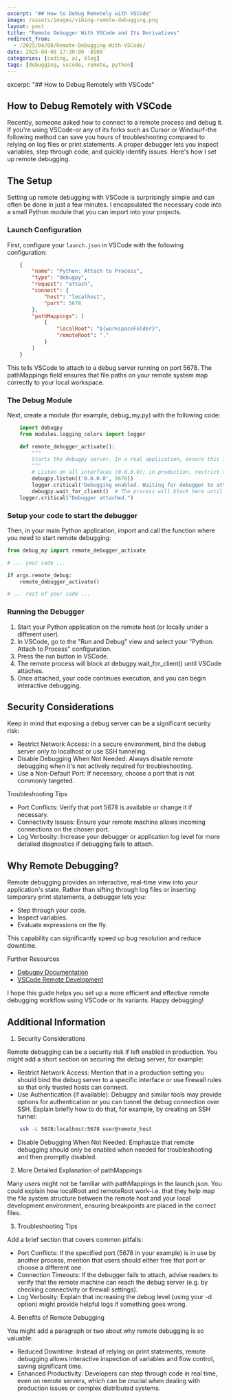 ```yaml
---
excerpt: "## How to Debug Remotely with VSCode"
image: /assets/images/vibing-remote-debugging.png
layout: post
title: "Remote Debugger With VSCode and Its Derivatives"
redirect_from:
  - /2025/04/08/Remote-Debugging-With-VSCode/
date: 2025-04-08 17:30:00 -0500
categories: [coding, ai, blog]
tags: [debugging, vscode, remote, python]
---
```

excerpt: "## How to Debug Remotely with VSCode"

## How to Debug Remotely with VSCode

Recently, someone asked how to connect to a remote process and debug it. If you're using VSCode-or any of its forks such as Cursor or Windsurf-the following method can save you hours of troubleshooting compared to relying on log files or print statements. A proper debugger lets you inspect variables, step through code, and quickly identify issues. Here's how I set up remote debugging.

## The Setup

Setting up remote debugging with VSCode is surprisingly simple and can often be done in just a few minutes. I encapsulated the necessary code into a small Python module that you can import into your projects.

### Launch Configuration

First, configure your `launch.json` in VSCode with the following configuration:

```json
    {
        "name": "Python: Attach to Process",
        "type": "debugpy",
        "request": "attach",
        "connect": {
            "host": "localhost",
            "port": 5678
        },
        "pathMappings": [
            {
                "localRoot": "${workspaceFolder}",
                "remoteRoot": "."
            }
        ]
    }
```

This tells VSCode to attach to a debug server running on port 5678. The pathMappings field ensures that file paths on your remote system map correctly to your local workspace.

### The Debug Module

Next, create a module (for example, debug_my.py) with the following code:

```python
    import debugpy
    from modules.logging_colors import logger

    def remote_debugger_activate():
        """
        Starts the debugpy server. In a real application, ensure this is secured properly.
        """
        # Listen on all interfaces (0.0.0.0); in production, restrict this if possible.
        debugpy.listen(('0.0.0.0', 5678))
        logger.critical("Debugging enabled. Waiting for debugger to attach...")
        debugpy.wait_for_client()  # The process will block here until a debugger attaches.
    logger.critical("Debugger attached.")
```

### Setup your code to start the debugger

Then, in your main Python application, import and call the function where you need to start remote debugging:

```python
from debug_my import remote_debugger_activate

# ... your code ...

if args.remote_debug:
    remote_debugger_activate()

# ... rest of your code ...
```

### Running the Debugger

1.	Start your Python application on the remote host (or locally under a different user).
2.	In VSCode, go to the "Run and Debug" view and select your "Python: Attach to Process" configuration.
3.	Press the run button in VSCode.
4.	The remote process will block at debugpy.wait_for_client() until VSCode attaches.
5.	Once attached, your code continues execution, and you can begin interactive debugging.

## Security Considerations

Keep in mind that exposing a debug server can be a significant security risk:
- Restrict Network Access:
In a secure environment, bind the debug server only to localhost or use SSH tunneling.
- Disable Debugging When Not Needed:
Always disable remote debugging when it's not actively required for troubleshooting.
- Use a Non-Default Port:
If necessary, choose a port that is not commonly targeted.

Troubleshooting Tips
- Port Conflicts:
Verify that port 5678 is available or change it if necessary.
- Connectivity Issues:
Ensure your remote machine allows incoming connections on the chosen port.
- Log Verbosity:
Increase your debugger or application log level for more detailed diagnostics if debugging fails to attach.

## Why Remote Debugging?

Remote debugging provides an interactive, real-time view into your application's state. Rather than sifting through log files or inserting temporary print statements, a debugger lets you:
- Step through your code.
- Inspect variables.
- Evaluate expressions on the fly.

This capability can significantly speed up bug resolution and reduce downtime.

Further Resources
- [Debugpy Documentation](https://github.com/microsoft/debugpy)
- [VSCode Remote Development](https://code.visualstudio.com/docs/remote/remote-overview)

I hope this guide helps you set up a more efficient and effective remote debugging workflow using VSCode or its variants. Happy debugging!


## Additional Information

1. Security Considerations

Remote debugging can be a security risk if left enabled in production. You might add a short section on securing the debug server, for example:
- Restrict Network Access:
Mention that in a production setting you should bind the debug server to a specific interface or use firewall rules so that only trusted hosts can connect.
- Use Authentication (if available):
Debugpy and similar tools may provide options for authentication or you can tunnel the debug connection over SSH. Explain briefly how to do that, for example, by creating an SSH tunnel:

```bash
	ssh -L 5678:localhost:5678 user@remote_host
```
- Disable Debugging When Not Needed:
Emphasize that remote debugging should only be enabled when needed for troubleshooting and then promptly disabled.

2. More Detailed Explanation of pathMappings

Many users might not be familiar with pathMappings in the launch.json. You could explain how localRoot and remoteRoot work-i.e. that they help map the file system structure between the remote host and your local development environment, ensuring breakpoints are placed in the correct files.

3. Troubleshooting Tips

Add a brief section that covers common pitfalls:
- Port Conflicts:
If the specified port (5678 in your example) is in use by another process, mention that users should either free that port or choose a different one.
- Connection Timeouts:
If the debugger fails to attach, advise readers to verify that the remote machine can reach the debug server (e.g. by checking connectivity or firewall settings).
- Log Verbosity:
Explain that increasing the debug level (using your -d option) might provide helpful logs if something goes wrong.

4. Benefits of Remote Debugging

You might add a paragraph or two about why remote debugging is so valuable:
- Reduced Downtime:
Instead of relying on print statements, remote debugging allows interactive inspection of variables and flow control, saving significant time.
- Enhanced Productivity:
Developers can step through code in real time, even on remote servers, which can be crucial when dealing with production issues or complex distributed systems.
